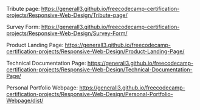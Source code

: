Tribute page:
https://generall3.github.io/freecodecamp-certification-projects/Responsive-Web-Design/Tribute-page/

Survey Form:
https://generall3.github.io/freecodecamp-certification-projects/Responsive-Web-Design/Survey-Form/

Product Landing Page: 
https://generall3.github.io/freecodecamp-certification-projects/Responsive-Web-Design/Product-Landing-Page/

Technical Documentation Page: 
https://generall3.github.io/freecodecamp-certification-projects/Responsive-Web-Design/Technical-Documentation-Page/

Personal Portfolio Webpage:
https://generall3.github.io/freecodecamp-certification-projects/Responsive-Web-Design/Personal-Portfolio-Webpage/dist/

